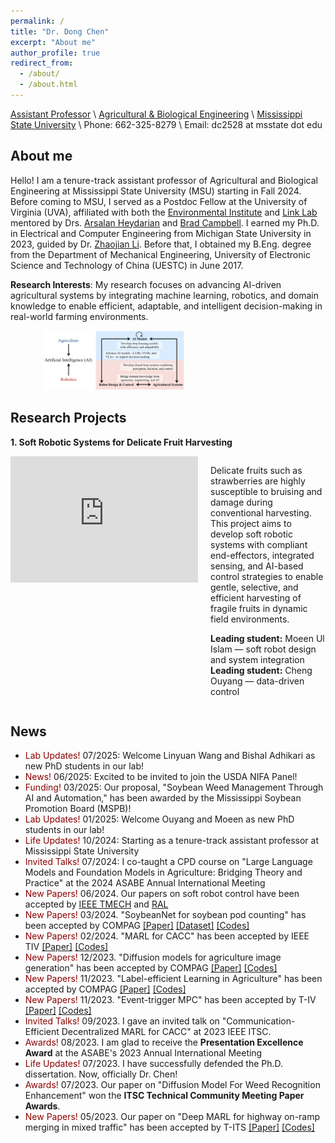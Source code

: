 ```yaml
---
permalink: /
title: "Dr. Dong Chen"
excerpt: "About me"
author_profile: true
redirect_from: 
  - /about/
  - /about.html
---
```


[Assistant Professor]() \\
[Agricultural & Biological Engineering](https://www.abe.msstate.edu/) \\
[Mississippi State University](https://www.msstate.edu/) \\
Phone: 662-325-8279 \\
Email: dc2528 at msstate dot edu

## About me
Hello! I am a tenure-track assistant professor of Agricultural and Biological Engineering at Mississippi State University (MSU) starting in Fall 2024. Before coming to MSU, I served as a Postdoc Fellow at the University of Virginia (UVA), affiliated with both the [Environmental Institute](https://environment.virginia.edu/) and [Link Lab](https://engineering.virginia.edu/link-lab) mentored by Drs. [Arsalan Heydarian](https://engineering.virginia.edu/faculty/arsalan-heydarian) and [Brad Campbell](https://engineering.virginia.edu/faculty/brad-campbell). I earned my Ph.D. in Electrical and Computer Engineering from Michigan State University in 2023, guided by Dr. [Zhaojian Li](https://www.egr.msu.edu/rival/). Before that, I obtained my B.Eng. degree from the Department of Mechanical Engineering, University of Electronic Science and Technology of China (UESTC) in June 2017.

**Research Interests**: My research focuses on advancing AI-driven agricultural systems by integrating machine learning, robotics, and domain knowledge to enable efficient, adaptable, and intelligent decision-making in real-world farming environments. 
  <figure style="text-align: center; width: 250px;">
    <img src="https://raw.githubusercontent.com/DongChen06/DongChen06.github.io/master/_pages/research_agenda.png" alt="Research" style="width: 90%;">
  </figure>


## Research Projects
**1. Soft Robotic Systems for Delicate Fruit Harvesting**
<div style="display: flex; align-items: flex-start; gap: 20px;">
  <iframe width="360" height="202" src="https://www.youtube.com/embed/QVtEqudl_iI" 
    title="Soft Robotic Harvesting" frameborder="0" 
    allow="accelerometer; autoplay; clipboard-write; encrypted-media; gyroscope; picture-in-picture" 
    allowfullscreen></iframe>

  <div>
    <p>
      Delicate fruits such as strawberries are highly susceptible to bruising and damage during conventional harvesting.
      This project aims to develop soft robotic systems with compliant end-effectors, integrated sensing, and AI-based 
      control strategies to enable gentle, selective, and efficient harvesting of fragile fruits in dynamic field environments.
    </p>
    <p><strong>Leading student:</strong> Moeen Ul Islam — soft robot design and system integration<br>
       <strong>Leading student:</strong> Cheng Ouyang — data-driven control</p>
  </div>
</div>



## News 
- <span style="color:darkred"> Lab Updates! </span> 07/2025: Welcome Linyuan Wang and Bishal Adhikari as new PhD students in our lab!
- <span style="color:darkred"> News! </span> 06/2025: Excited to be invited to join the USDA NIFA Panel!
- <span style="color:darkred"> Funding! </span> 03/2025: Our proposal, "Soybean Weed Management Through AI and Automation," has been awarded by the Mississippi Soybean Promotion Board (MSPB)!
- <span style="color:darkred"> Lab Updates! </span> 01/2025: Welcome Ouyang and Moeen as new PhD students in our lab!
- <span style="color:darkred"> Life Updates! </span> 10/2024: Starting as a tenure-track assistant professor at Mississippi State University
- <span style="color:darkred"> Invited Talks! </span> 07/2024: I co-taught a CPD course on "Large Language Models and Foundation Models in Agriculture: Bridging Theory and Practice" at the 2024 ASABE Annual International Meeting
- <span style="color:darkred"> New Papers! </span> 06/2024. Our papers on soft robot control have been accepted by [IEEE TMECH](https://ieeexplore.ieee.org/abstract/document/10554634) and [RAL](https://ieeexplore.ieee.org/document/10597668)
- <span style="color:darkred"> New Papers! </span> 03/2024. "SoybeanNet for soybean pod counting" has been accepted by COMPAG [[Paper]](https://www.sciencedirect.com/science/article/pii/S0168169924002527) [[Dataset]](https://www.kaggle.com/datasets/jiajiali/uav-based-soybean-pod-images) [[Codes]](https://github.com/JiajiaLi04/Soybean-Pod-Counting-from-UAV-Images)
- <span style="color:darkred"> New Papers! </span> 02/2024. "MARL for CACC" has been accepted by IEEE TIV [[Paper]](https://ieeexplore.ieee.org/abstract/document/10443048) [[Codes]](https://github.com/DongChen06/MACACC)
- <span style="color:darkred"> New Papers! </span> 12/2023. "Diffusion models for agriculture image generation" has been accepted by COMPAG [[Paper]](https://www.sciencedirect.com/science/article/pii/S0168169923009055) [[Codes]](https://github.com/DongChen06/DMWeeds)
- <span style="color:darkred"> New Papers! </span> 11/2023. "Label-efficient Learning in Agriculture" has been accepted by COMPAG [[Paper]](https://www.sciencedirect.com/science/article/pii/S0168169923008001) [[Codes]](https://github.com/JiajiaLi04/Label-efficient-in-Agriculture)
- <span style="color:darkred"> New Papers! </span> 11/2023. "Event-trigger MPC" has been accepted by T-IV [[Paper]](https://ieeexplore.ieee.org/document/10306336) [[Codes]](https://github.com/DangFengying/RL-based-event-triggered-MPC)
- <span style="color:darkred"> Invited Talks! </span> 09/2023. I gave an invited talk on "Communication-Efficient Decentralized MARL for CACC" at 2023 IEEE ITSC.
- <span style="color:darkred"> Awards! </span> 08/2023. I am glad to receive the **Presentation Excellence Award** at the ASABE's 2023 Annual International Meeting
- <span style="color:darkred"> Life Updates! </span> 07/2023. I have successfully defended the Ph.D. dissertation. Now, officially Dr. Chen!
- <span style="color:darkred"> Awards! </span> 07/2023. Our paper on "Diffusion Model For Weed Recognition Enhancement" won the **ITSC Technical Community Meeting Paper Awards**.
- <span style="color:darkred"> New Papers! </span> 05/2023.  Our paper on "Deep MARL for highway on-ramp merging in mixed traffic" has been accepted by T-ITS [[Paper]](https://ieeexplore.ieee.org/abstract/document/10159552) [[Codes]](https://github.com/DongChen06/MARL_CAVs)

<br/>

<script type='text/javascript' id='clustrmaps' src='//cdn.clustrmaps.com/map_v2.js?cl=ffffff&w=300&t=tt&d=SwUv9j7dZkNLy25NFF2QqQ3t7PxjENqQJIJ1Qcc3hPY&co=2d78ad&cmo=3acc3a&cmn=ff5353&ct=ffffff'></script>
